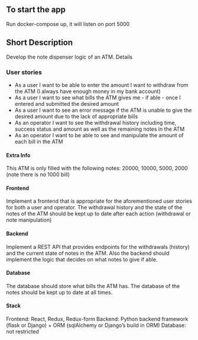 ## To start the app
Run docker-compose up, it will listen on port 5000

## Short Description
Develop the note dispenser logic of an ATM.
Details

### User stories
- As a user I want to be able to enter the amount I want to withdraw from the ATM (I
always have enough money in my bank account)
- As a user I want to see what bills the ATM gives me - if able - once I entered and
submitted the desired amount
- As a user I want to see an error message if the ATM is unable to give the desired
amount due to the lack of appropriate bills
- As an operator I want to see the withdrawal history including time, success status and
amount as well as the remaining notes in the ATM
- As an operator I want to be able to see and manipulate the amount of each bill in the
ATM

#### Extra Info
This ATM is only filled with the following notes: 20000, 10000, 5000, 2000 (note there is no
1000 bill)

#### Frontend
Implement a frontend that is appropriate for the aforementioned user stories for both a user and
operator.
The withdrawal history and the state of the notes of the ATM should be kept up to date after
each action (withdrawal or note manipulation)

#### Backend
Implement a REST API that provides endpoints for the withdrawals (history) and the current
state of notes in the ATM.
Also the backend should implement the logic that decides on what notes to give if able.

#### Database
The database should store what bills the ATM has. The database of the notes should be kept up
to date at all times.

#### Stack
Frontend: React, Redux, Redux-form
Backend: Python backend framework (flask or Django) + ORM (sqlAlchemy or Django’s build in
ORM)
Database: not restricted
